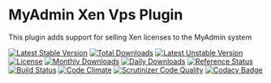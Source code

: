 # MyAdmin Xen Vps Plugin

This plugin adds support for selling Xen licenses to the MyAdmin system

[![Latest Stable Version](https://poser.pugx.org/detain/myadmin-xen-vps/version)](https://packagist.org/packages/detain/myadmin-xen-vps)
[![Total Downloads](https://poser.pugx.org/detain/myadmin-xen-vps/downloads)](https://packagist.org/packages/detain/myadmin-xen-vps)
[![Latest Unstable Version](https://poser.pugx.org/detain/myadmin-xen-vps/v/unstable)](//packagist.org/packages/detain/myadmin-xen-vps)
[![License](https://poser.pugx.org/detain/myadmin-xen-vps/license)](https://packagist.org/packages/detain/myadmin-xen-vps)
[![Monthly Downloads](https://poser.pugx.org/detain/myadmin-xen-vps/d/monthly)](https://packagist.org/packages/detain/myadmin-xen-vps)
[![Daily Downloads](https://poser.pugx.org/detain/myadmin-xen-vps/d/daily)](https://packagist.org/packages/detain/myadmin-xen-vps)
[![Reference Status](https://www.versioneye.com/php/detain:myadmin-xen-vps/reference_badge.svg?style=flat)](https://www.versioneye.com/php/detain:myadmin-xen-vps/references)
[![Build Status](https://travis-ci.org/detain/myadmin-xen-vps.svg?branch=master)](https://travis-ci.org/detain/myadmin-xen-vps)
[![Code Climate](https://codeclimate.com/github/detain/myadmin-xen-vps/badges/gpa.svg)](https://codeclimate.com/github/detain/myadmin-xen-vps)
[![Scrutinizer Code Quality](https://scrutinizer-ci.com/g/detain/myadmin-xen-vps/badges/quality-score.png?b=master)](https://scrutinizer-ci.com/g/detain/myadmin-xen-vps/?branch=master)
[![Codacy Badge](https://api.codacy.com/project/badge/Grade/dcfdb555bf234afabceb40728959280b)](https://www.codacy.com/app/detain/myadmin-xen-vps)

